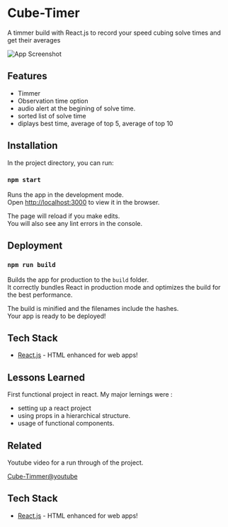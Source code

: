 
# Cube-Timer

A timmer build with React.js to record your speed cubing solve times and get their averages



![App Screenshot](https://res.cloudinary.com/dfwfghwgo/image/upload/v1636116408/readme/cube/cubetimmer_f9l53a.png)


## Features

- Timmer
- Observation time option
- audio alert at the begining of solve time.
- sorted list of solve time
- diplays best time, average of top 5, average of top 10


## Installation


In the project directory, you can run:

### `npm start`

Runs the app in the development mode.\
Open [http://localhost:3000](http://localhost:3000) to view it in the browser.

The page will reload if you make edits.\
You will also see any lint errors in the console.

## Deployment 

### `npm run build`

Builds the app for production to the `build` folder.\
It correctly bundles React in production mode and optimizes the build for the best performance.

The build is minified and the filenames include the hashes.\
Your app is ready to be deployed!
## Tech Stack
- [React.js](https://reactjs.org/) - HTML enhanced for web apps!

## Lessons Learned

First functional project in react. My major lernings were :
- setting up a react project
- using props in a hierarchical structure.
- usage of functional components.


## Related

Youtube video for a run through of the project.

[Cube-Timmer@youtube](https://github.com/matiassingers/awesome-readme)


## Tech Stack
- [React.js](https://reactjs.org/) - HTML enhanced for web apps!
